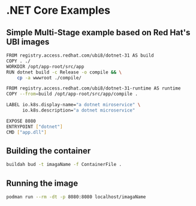 # .NET Core Examples

## Simple Multi-Stage example based on Red Hat's UBI images

```bash
FROM registry.access.redhat.com/ubi8/dotnet-31 AS build
COPY . ./
WORKDIR /opt/app-root/src/app
RUN dotnet build -c Release -o compile && \
    cp -a wwwroot ./compile/

FROM registry.access.redhat.com/ubi8/dotnet-31-runtime AS runtime
COPY --from=build /opt/app-root/src/app/compile .

LABEL io.k8s.display-name="a dotnet miroservice" \
      io.k8s.description="a dotnet microservice" 

EXPOSE 8080
ENTRYPOINT ["dotnet"]
CMD ["app.dll"]
```

## Building the container

```bash
buildah bud -t imagaName -f ContainerFile .  
```

## Running the image
```bash
podman run --rm -dt -p 8080:8080 localhost/imagaName
```
